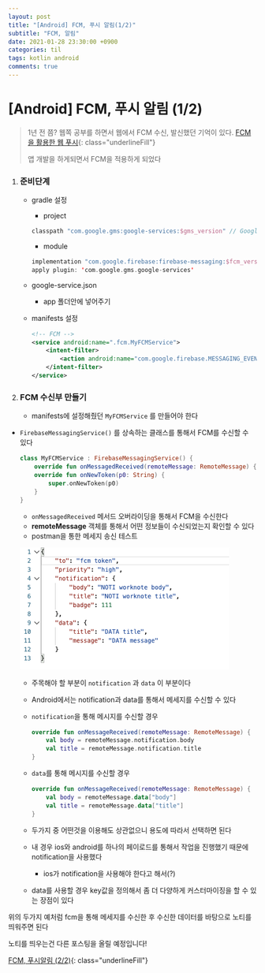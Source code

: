 ```yaml
---
layout: post
title: "[Android] FCM, 푸시 알림(1/2)"
subtitle: "FCM, 알림"
date: 2021-01-28 23:30:00 +0900
categories: til
tags: kotlin android
comments: true
---
```




# [Android] FCM, 푸시 알림 (1/2)



> 1년 전 쯤? 웹쪽 공부를 하면서 웹에서 FCM 수신, 발신했던 기억이 있다. [FCM을 활용한 웹 푸시](https://dongsik93.github.io/til/2019/07/31/til-etc-fcm/){: class="underlineFill"}
>
> 앱 개발을 하게되면서 FCM을 적용하게 되었다





1. ### 준비단계

   - gradle 설정

     - project

     ```kotlin
     classpath "com.google.gms:google-services:$gms_version" // Google Services plugin
     ```

     - module

     ```kotlin
     implementation "com.google.firebase:firebase-messaging:$fcm_version"
     apply plugin: 'com.google.gms.google-services'
     ```

   - google-service.json

     - app 폴더안에 넣어주기

   - manifests 설정

     ```xml
     <!-- FCM -->
     <service android:name=".fcm.MyFCMService">
         <intent-filter>
             <action android:name="com.google.firebase.MESSAGING_EVENT" />
         </intent-filter>
     </service>
     ```

   

   

2. ### FCM 수신부 만들기

   - manifests에 설정해줬던 `MyFCMService` 를 만들어야 한다
- `FirebaseMessagingService()` 를 상속하는 클래스를 통해서 FCM를 수신할 수 있다
  
   ```kotlin
   class MyFCMService : FirebaseMessagingService() {
       override fun onMessagedReceived(remoteMessage: RemoteMessage) {}
       override fun onNewToken(p0: String) {
           super.onNewToken(p0)
       }
   }
   ```
   
   - `onMessagedReceived` 메서드 오버라이딩을 통해서 FCM을 수신한다
   - **remoteMessage** 객체를 통해서 어떤 정보들이 수신되었는지 확인할 수 있다
   - postman을 통한 메세지 송신 테스트
   
   ![fcm_1](/img/in-post/fcm_1.png)
   
   - 주목해야 할 부분이 `notification` 과 `data` 이 부분이다
   
   - Android에서는 notification과 data를 통해서 메세지를 수신할 수 있다
   
   - `notification`을 통해 메시지를 수신할 경우
   
     ```kotlin
     override fun onMessageReceived(remoteMessage: RemoteMessage) {
         val body = remoteMessage.notification.body
         val title = remoteMessage.notification.title
     }
     ```
   
   - `data`를 통해 메시지를 수신할 경우
   
     ```kotlin
     override fun onMessageReceived(remoteMessage: RemoteMessage) {
         val body = remoteMessage.data["body"]
         val title = remoteMessage.data["title"]
     }
     ```
   
   - 두가지 중 어떤것을 이용해도 상관없으니 용도에 따라서 선택하면 된다
   
   - 내 경우 ios와 android를 하나의 페이로드를 통해서 작업을 진행했기 때문에 notification을 사용했다
   
     - ios가 notification을 사용해야 한다고 해서(?)
   
   - data를 사용할 경우 key값을 정의해서 좀 더 다양하게 커스터마이징을 할 수 있는 장점이 있다





위의 두가지 예처럼 fcm을 통해 메세지를 수신한 후 수신한 데이터를 바탕으로 노티를 띄워주면 된다

노티를 띄우는건 다른 포스팅을 올릴 예정입니다!

[FCM, 푸시알림 (2/2)](https://dongsik93.github.io/til/2021/02/20/til-android-fcm-2/){: class="underlineFill"}













